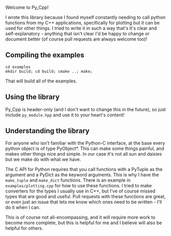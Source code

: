 Welcome to Py_Cpp!

I wrote this library because I found myself constantly needing to call python functions 
from my C++ applications, specifically for plotting but it can be used for other things.
I tried to write it in such a way that's it's clear and self-explanatory - anything that isn't
clear I'd be happy to change or document better (of course pull requests are always welcome too)!

## Compiling the examples
```
cd examples
mkdir build; cd build; cmake ..; make;
```
That will build all of the examples.

## Using the library
Py_Cpp is header-only (and I don't want to change this in the future), so just 
include `py_module.hpp` and use it to your heart's content!

## Understanding the library
For anyone who isn't familiar with the Python-C interface, at the base every python object is of 
type PyObject*.  This can make some things painful, and makes other things nice and simple. In our case
it's not all sun and daisies but we make do with what we have.

The C API for Python requires that you call functions with a PyTuple as the argument and a PyDict as
the keyword arguments.  This is why I have the `make_tuple` and `make_dict` functions.  There is an
example in `examples/plotting.cpp` for how to use these functions. I tried to make converters for the
types I usually use in C++, but I've of course missed types that are good and useful. Pull requests with
these functions are great, or even just an issue that lets me know which ones need to be written - I'll
do it when I can.

This is of course not all-encompassing, and it will require more work to become more complete, but this
is helpful for me and I believe will also be helpful for others.